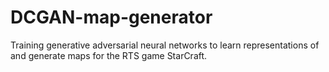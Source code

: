 # DCGAN-map-generator
Training generative adversarial neural networks to learn representations of and generate maps for the RTS game StarCraft.
